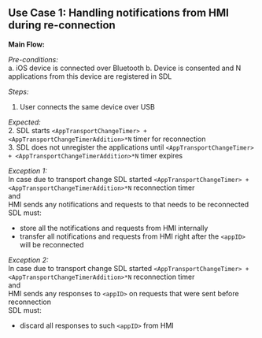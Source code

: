 

## Use Case 1: Handling notifications from HMI during re-connection

**Main Flow:**

_Pre-conditions:_  
 a. iOS device is connected over Bluetooth
 b. Device is consented and N applications from this device are registered in SDL  
 
_Steps:_  
 1. User connects the same device over USB  
 
_Expected:_   
 2. SDL starts `<AppTransportChangeTimer> + <AppTransportChangeTimerAddition>*N` timer for reconnection  
 3. SDL does not unregister the applications until `<AppTransportChangeTimer> + <AppTransportChangeTimerAddition>*N` timer expires

_Exception 1:_  
In case due to transport change SDL started `<AppTransportChangeTimer> + <AppTransportChangeTimerAddition>*N` reconnection timer  
and  
HMI sends any notifications and requests to <appID> that needs to be reconnected  
SDL must:  
- store all the notifications and requests from HMI internally  
- transfer all notifications and requests from HMI right after the `<appID>` will be reconnected 
 
 
_Exception 2:_  
In case due to transport change SDL started `<AppTransportChangeTimer> + <AppTransportChangeTimerAddition>*N` reconnection timer  
and  
HMI sends any responses to `<appID>` on requests that were sent before reconnection  
SDL must:  
- discard all responses to such `<appID>` from HMI
